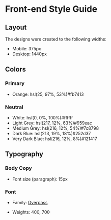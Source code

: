 # Front-end Style Guide

## Layout

The designs were created to the following widths:

- Mobile: 375px
- Desktop: 1440px

## Colors

### Primary

- Orange: hsl(25, 97%, 53%)#fb7413

### Neutral

- White: hsl(0, 0%, 100%)#ffffff
- Light Grey: hsl(217, 12%, 63%)#959eac
- Medium Grey: hsl(216, 12%, 54%)#7c8798
- Dark Blue: hsl(213, 19%, 18%)#252d37
- Very Dark Blue: hsl(216, 12%, 8%)#121417

## Typography

### Body Copy

- Font size (paragraph): 15px

### Font

- Family: [Overpass](https://fonts.google.com/specimen/Overpass)


- Weights: 400, 700
